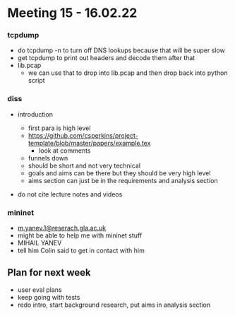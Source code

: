 # Meeting 15 - 16.02.22

### tcpdump
- do tcpdump -n to turn off DNS lookups because that will be super slow
- get tcpdump to print out headers and decode them after that
- lib.pcap
    - we can use that to drop into lib.pcap and then drop back into python script

### diss
- introduction
    - first para is high level
    - https://github.com/csperkins/project-template/blob/master/papers/example.tex
        - look at comments
    - funnels down 
    - should be short and not very technical 
    - goals and aims can be there but they should be very high level
    - aims section can just be in the requirements and analysis section

- do not cite lecture notes and videos

### mininet
- m.yanev.1@reserach.gla.ac.uk
- might be able to help me with mininet stuff
- MIHAIL YANEV
- tell him Colin said to get in contact with him

## Plan for next week
- user eval plans
- keep going with tests
- redo intro, start background research, put aims in analysis section
